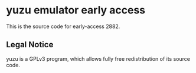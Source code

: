 yuzu emulator early access
=============

This is the source code for early-access 2882.

## Legal Notice

yuzu is a GPLv3 program, which allows fully free redistribution of its source code.